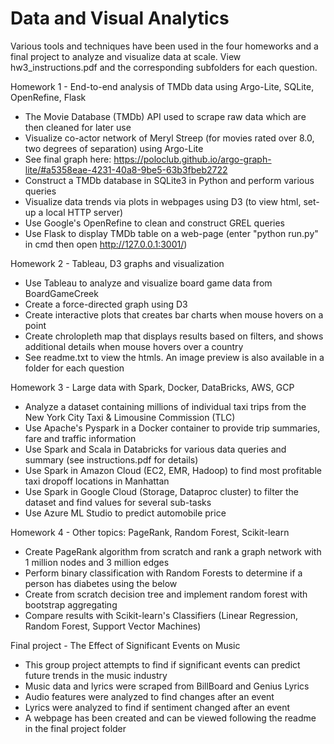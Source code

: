 # Data and Visual Analytics

Various tools and techniques have been used in the four homeworks and a final project to analyze and visualize data at scale. View hw3_instructions.pdf and the corresponding subfolders for each question. 

Homework 1 - End-to-end analysis of TMDb data using Argo-Lite, SQLite, OpenRefine, Flask
- The Movie Database (TMDb) API used to scrape raw data which are then cleaned for later use
- Visualize co-actor network of Meryl Streep (for movies rated over 8.0, two degrees of separation) using Argo-Lite
- See final graph here: https://poloclub.github.io/argo-graph-lite/#a5358eae-4231-40a8-9be5-63b3fbeb2722
- Construct a TMDb database in SQLite3 in Python and perform various queries
- Visualize data trends via plots in webpages using D3 (to view html, set-up a local HTTP server) 
- Use Google's OpenRefine to clean and construct GREL queries 
- Use Flask to display TMDb table on a web-page (enter "python run.py" in cmd then open http://127.0.0.1:3001/)

Homework 2 - Tableau, D3 graphs and visualization
- Use Tableau to analyze and visualize board game data from BoardGameCreek 
- Create a force-directed graph using D3
- Create interactive plots that creates bar charts when mouse hovers on a point
- Create chrolopleth map that displays results based on filters, and shows additional details when mouse hovers over a country
- See readme.txt to view the htmls. An image preview is also available in a folder for each question

Homework 3 - Large data with Spark, Docker, DataBricks, AWS, GCP
-  Analyze a dataset containing millions of individual taxi trips from the New York City Taxi & Limousine Commission (TLC)
-  Use Apache's Pyspark in a Docker container to provide trip summaries, fare and traffic information
-  Use Spark and Scala in Databricks for various data queries and summary (see instructions.pdf for details)
-  Use Spark in Amazon Cloud (EC2, EMR, Hadoop) to find most profitable taxi dropoff locations in Manhattan
-  Use Spark in Google Cloud (Storage, Dataproc cluster) to filter the dataset and find values for several sub-tasks
-  Use Azure ML Studio to predict automobile price

Homework 4 - Other topics: PageRank, Random Forest, Scikit-learn
- Create PageRank algorithm from scratch and rank a graph network with 1 million nodes and 3 million edges
- Perform binary classification with Random Forests to determine if a person has diabetes using the below
- Create from scratch decision tree and implement random forest with bootstrap aggregating
- Compare results with Scikit-learn's Classifiers (Linear Regression, Random Forest, Support Vector Machines)

Final project - The Effect of Significant Events on Music
- This group project attempts to find if significant events can predict future trends in the music industry
- Music data and lyrics were scraped from BillBoard and Genius Lyrics
- Audio features were analyzed to find changes after an event
- Lyrics were analyzed to find if sentiment changed after an event
- A webpage has been created and can be viewed following the readme in the final project folder
